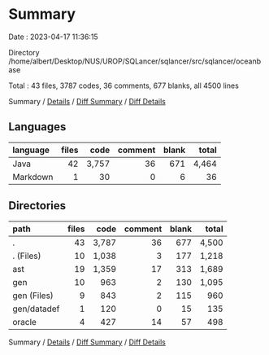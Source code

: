 # Summary

Date : 2023-04-17 11:36:15

Directory /home/albert/Desktop/NUS/UROP/SQLancer/sqlancer/src/sqlancer/oceanbase

Total : 43 files,  3787 codes, 36 comments, 677 blanks, all 4500 lines

Summary / [Details](details.md) / [Diff Summary](diff.md) / [Diff Details](diff-details.md)

## Languages
| language | files | code | comment | blank | total |
| :--- | ---: | ---: | ---: | ---: | ---: |
| Java | 42 | 3,757 | 36 | 671 | 4,464 |
| Markdown | 1 | 30 | 0 | 6 | 36 |

## Directories
| path | files | code | comment | blank | total |
| :--- | ---: | ---: | ---: | ---: | ---: |
| . | 43 | 3,787 | 36 | 677 | 4,500 |
| . (Files) | 10 | 1,038 | 3 | 177 | 1,218 |
| ast | 19 | 1,359 | 17 | 313 | 1,689 |
| gen | 10 | 963 | 2 | 130 | 1,095 |
| gen (Files) | 9 | 843 | 2 | 115 | 960 |
| gen/datadef | 1 | 120 | 0 | 15 | 135 |
| oracle | 4 | 427 | 14 | 57 | 498 |

Summary / [Details](details.md) / [Diff Summary](diff.md) / [Diff Details](diff-details.md)